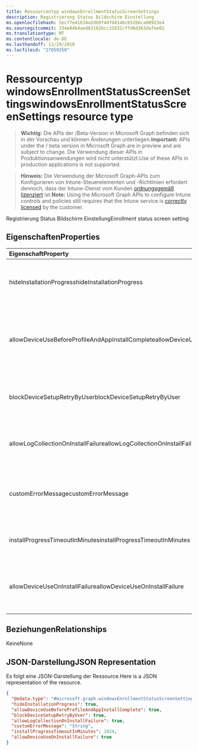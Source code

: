 ```yaml
---
title: Ressourcentyp windowsEnrollmentStatusScreenSettings
description: Registrierung Status Bildschirm Einstellung
ms.openlocfilehash: 5ec77e41634a2db9f44fd4146cb5266ca00923e4
ms.sourcegitcommit: 334e84b4aed63162bcc31831cffd6d363dafee02
ms.translationtype: MT
ms.contentlocale: de-DE
ms.lasthandoff: 11/29/2018
ms.locfileid: "27059250"
---
```

# <a name="windowsenrollmentstatusscreensettings-resource-type"></a><span data-ttu-id="e69f3-103">Ressourcentyp windowsEnrollmentStatusScreenSettings</span><span class="sxs-lookup"><span data-stu-id="e69f3-103">windowsEnrollmentStatusScreenSettings resource type</span></span>

> <span data-ttu-id="e69f3-104">**Wichtig:** Die APIs der /Beta-Version in Microsoft Graph befinden sich in der Vorschau und können Änderungen unterliegen.</span><span class="sxs-lookup"><span data-stu-id="e69f3-104">**Important:** APIs under the / beta version in Microsoft Graph are in preview and are subject to change.</span></span> <span data-ttu-id="e69f3-105">Die Verwendung dieser APIs in Produktionsanwendungen wird nicht unterstützt.</span><span class="sxs-lookup"><span data-stu-id="e69f3-105">Use of these APIs in production applications is not supported.</span></span>

> <span data-ttu-id="e69f3-106">**Hinweis:** Die Verwendung der Microsoft Graph-APIs zum Konfigurieren von Intune-Steuerelementen und -Richtlinien erfordert dennoch, dass der Intune-Dienst vom Kunden [ordnungsgemäß lizenziert](https://go.microsoft.com/fwlink/?linkid=839381) ist.</span><span class="sxs-lookup"><span data-stu-id="e69f3-106">**Note:** Using the Microsoft Graph APIs to configure Intune controls and policies still requires that the Intune service is [correctly licensed](https://go.microsoft.com/fwlink/?linkid=839381) by the customer.</span></span>

<span data-ttu-id="e69f3-107">Registrierung Status Bildschirm Einstellung</span><span class="sxs-lookup"><span data-stu-id="e69f3-107">Enrollment status screen setting</span></span>
## <a name="properties"></a><span data-ttu-id="e69f3-108">Eigenschaften</span><span class="sxs-lookup"><span data-stu-id="e69f3-108">Properties</span></span>
|<span data-ttu-id="e69f3-109">Eigenschaft</span><span class="sxs-lookup"><span data-stu-id="e69f3-109">Property</span></span>|<span data-ttu-id="e69f3-110">Typ</span><span class="sxs-lookup"><span data-stu-id="e69f3-110">Type</span></span>|<span data-ttu-id="e69f3-111">Beschreibung</span><span class="sxs-lookup"><span data-stu-id="e69f3-111">Description</span></span>|
|:---|:---|:---|
|<span data-ttu-id="e69f3-112">hideInstallationProgress</span><span class="sxs-lookup"><span data-stu-id="e69f3-112">hideInstallationProgress</span></span>|<span data-ttu-id="e69f3-113">Boolesch</span><span class="sxs-lookup"><span data-stu-id="e69f3-113">Boolean</span></span>|<span data-ttu-id="e69f3-114">Zeigen Sie an oder blenden Sie des installationsfortschritts für Benutzer aus</span><span class="sxs-lookup"><span data-stu-id="e69f3-114">Show or hide installation progress to user</span></span>|
|<span data-ttu-id="e69f3-115">allowDeviceUseBeforeProfileAndAppInstallComplete</span><span class="sxs-lookup"><span data-stu-id="e69f3-115">allowDeviceUseBeforeProfileAndAppInstallComplete</span></span>|<span data-ttu-id="e69f3-116">Boolesch</span><span class="sxs-lookup"><span data-stu-id="e69f3-116">Boolean</span></span>|<span data-ttu-id="e69f3-117">Zulassen Sie oder blockieren Sie Benutzer für die Verwendung von Gerät vor dem Profil- und app-Installation abgeschlossen</span><span class="sxs-lookup"><span data-stu-id="e69f3-117">Allow or block user to use device before profile and app installation complete</span></span>|
|<span data-ttu-id="e69f3-118">blockDeviceSetupRetryByUser</span><span class="sxs-lookup"><span data-stu-id="e69f3-118">blockDeviceSetupRetryByUser</span></span>|<span data-ttu-id="e69f3-119">Boolesch</span><span class="sxs-lookup"><span data-stu-id="e69f3-119">Boolean</span></span>|<span data-ttu-id="e69f3-120">Ermöglicht es dem Benutzer, das von Setup auf Installationsfehler wiederholen</span><span class="sxs-lookup"><span data-stu-id="e69f3-120">Allow the user to retry the setup on installation failure</span></span>|
|<span data-ttu-id="e69f3-121">allowLogCollectionOnInstallFailure</span><span class="sxs-lookup"><span data-stu-id="e69f3-121">allowLogCollectionOnInstallFailure</span></span>|<span data-ttu-id="e69f3-122">Boolesch</span><span class="sxs-lookup"><span data-stu-id="e69f3-122">Boolean</span></span>|<span data-ttu-id="e69f3-123">Zulassen Sie oder blockieren Sie Log-Auflistung auf Installationsfehler</span><span class="sxs-lookup"><span data-stu-id="e69f3-123">Allow or block log collection on installation failure</span></span>|
|<span data-ttu-id="e69f3-124">customErrorMessage</span><span class="sxs-lookup"><span data-stu-id="e69f3-124">customErrorMessage</span></span>|<span data-ttu-id="e69f3-125">String</span><span class="sxs-lookup"><span data-stu-id="e69f3-125">String</span></span>|<span data-ttu-id="e69f3-126">Legen Sie benutzerdefinierte Fehlermeldung nach einem Installationsfehler anzeigen</span><span class="sxs-lookup"><span data-stu-id="e69f3-126">Set custom error message to show upon installation failure</span></span>|
|<span data-ttu-id="e69f3-127">installProgressTimeoutInMinutes</span><span class="sxs-lookup"><span data-stu-id="e69f3-127">installProgressTimeoutInMinutes</span></span>|<span data-ttu-id="e69f3-128">Int32</span><span class="sxs-lookup"><span data-stu-id="e69f3-128">Int32</span></span>|<span data-ttu-id="e69f3-129">Legen Sie die Installation des Fortschritts Timeout in Minuten</span><span class="sxs-lookup"><span data-stu-id="e69f3-129">Set installation progress timeout in minutes</span></span>|
|<span data-ttu-id="e69f3-130">allowDeviceUseOnInstallFailure</span><span class="sxs-lookup"><span data-stu-id="e69f3-130">allowDeviceUseOnInstallFailure</span></span>|<span data-ttu-id="e69f3-131">Boolesch</span><span class="sxs-lookup"><span data-stu-id="e69f3-131">Boolean</span></span>|<span data-ttu-id="e69f3-132">Ermöglicht es dem Benutzer weiterhin verwenden das Gerät auf Installationsfehler</span><span class="sxs-lookup"><span data-stu-id="e69f3-132">Allow the user to continue using the device on installation failure</span></span>|

## <a name="relationships"></a><span data-ttu-id="e69f3-133">Beziehungen</span><span class="sxs-lookup"><span data-stu-id="e69f3-133">Relationships</span></span>
<span data-ttu-id="e69f3-134">Keine</span><span class="sxs-lookup"><span data-stu-id="e69f3-134">None</span></span>
## <a name="json-representation"></a><span data-ttu-id="e69f3-135">JSON-Darstellung</span><span class="sxs-lookup"><span data-stu-id="e69f3-135">JSON Representation</span></span>
<span data-ttu-id="e69f3-136">Es folgt eine JSON-Darstellung der Ressource.</span><span class="sxs-lookup"><span data-stu-id="e69f3-136">Here is a JSON representation of the resource.</span></span>
<!-- {
  "blockType": "resource",
  "@odata.type": "microsoft.graph.windowsEnrollmentStatusScreenSettings"
}
-->
``` json
{
  "@odata.type": "#microsoft.graph.windowsEnrollmentStatusScreenSettings",
  "hideInstallationProgress": true,
  "allowDeviceUseBeforeProfileAndAppInstallComplete": true,
  "blockDeviceSetupRetryByUser": true,
  "allowLogCollectionOnInstallFailure": true,
  "customErrorMessage": "String",
  "installProgressTimeoutInMinutes": 1024,
  "allowDeviceUseOnInstallFailure": true
}
```





